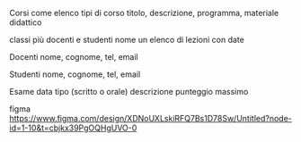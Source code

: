 Corsi come elenco tipi di corso
titolo, descrizione, programma, materiale didattico

classi più docenti e studenti
nome un elenco di lezioni con date

Docenti
nome, cognome, tel, email

Studenti
nome, cognome, tel, email

Esame
data
tipo (scritto o orale)
descrizione
punteggio massimo

figma
https://www.figma.com/design/XDNoUXLskiRFQ7Bs1D78Sw/Untitled?node-id=1-10&t=cbjkx39PgOQHgUVO-0